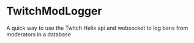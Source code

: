 # TwitchModLogger
A quick way to use the Twitch Helix api and websocket to log bans from moderators in a database
